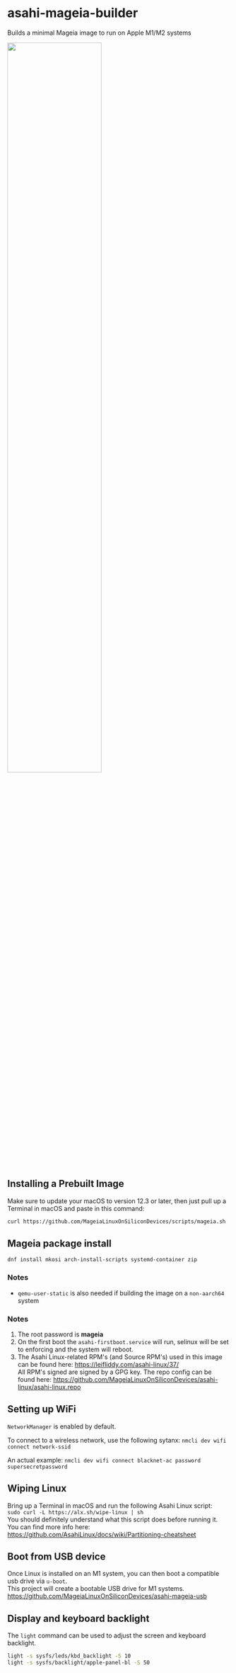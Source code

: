 # asahi-mageia-builder

Builds a minimal Mageia image to run on Apple M1/M2 systems

<img src="https://user-images.githubusercontent.com/12903289/200475188-41b1faf1-9b00-4376-ad8c-b9da19ef4d3f.png" width=65%>

## Installing a Prebuilt Image

Make sure to update your macOS to version 12.3 or later, then just pull up a Terminal in macOS and paste in this command:

```sh
curl https://github.com/MageiaLinuxOnSiliconDevices/scripts/mageia.sh | sh
```

## Mageia package install

```dnf install mkosi arch-install-scripts systemd-container zip```

### Notes

- ```qemu-user-static``` is also needed if building the image on a ```non-aarch64``` system  

### Notes

1. The root password is **mageia**
2. On the first boot the ```asahi-firstboot.service``` will run, selinux will be set to enforcing and the system will reboot.   
3. The Asahi Linux-related RPM's (and Source RPM's) used in this image can be found here: <https://leifliddy.com/asahi-linux/37/>  
   All RPM's signed are signed by a GPG key. 
   The repo config can be found here: <https://github.com/MageiaLinuxOnSiliconDevices/asahi-linux/asahi-linux.repo>  

## Setting up WiFi

`NetworkManager` is enabled by default.

To connect to a wireless network, use the following sytanx:
```nmcli dev wifi connect network-ssid```

An actual example:
```nmcli dev wifi connect blacknet-ac password supersecretpassword```

## Wiping Linux

Bring up a Terminal in macOS and run the following Asahi Linux script:  
```sudo curl -L https://alx.sh/wipe-linux | sh```  
You should definitely understand what this script does before running it. You can find more info here:  
<https://github.com/AsahiLinux/docs/wiki/Partitioning-cheatsheet>

## Boot from USB device

Once Linux is installed on an M1 system, you can then boot a compatible usb drive via ```u-boot```.  
This project will create a bootable USB drive for M1 systems.
<https://github.com/MageiaLinuxOnSiliconDevices/asahi-mageia-usb>

## Display and keyboard backlight

The `light` command can be used to adjust the screen and keyboard backlight.

```sh
light -s sysfs/leds/kbd_backlight -S 10
light -s sysfs/backlight/apple-panel-bl -S 50
```
